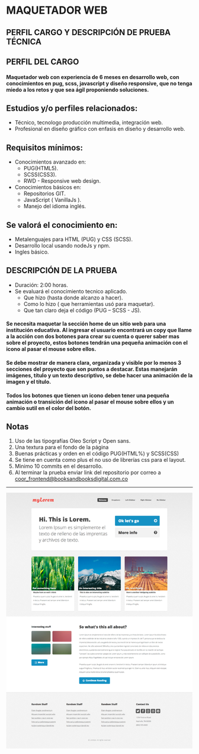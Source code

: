 # **MAQUETADOR WEB**

## **PERFIL CARGO Y DESCRIPCIÓN DE PRUEBA TÉCNICA**

## **PERFIL DEL CARGO**

#### Maquetador web con experiencia de 6 meses en desarrollo web, con conocimientos en pug, scss, javascript y diseño responsive, que no tenga miedo a los retos y que sea ágil proponiendo soluciones.

## **Estudios y/o perfiles relacionados:**

- Técnico, tecnologo producción multimedia, integración web.
- Profesional en diseño gráfico con enfasis en diseño y desarrollo web.

## **Requisitos mínimos:**

- Conocimientos avanzado en:
  - PUG(HTML5).
  - SCSS(CSS3).
  - RWD - Responsive web design.
- Conocimientos básicos en:
  - Repositorios GIT.
  - JavaScript ( VanillaJs ).
  - Manejo del idioma inglés.

## **Se valorá el conocimiento en:**

- Metalenguajes para HTML (PUG) y CSS (SCSS).
- Desarrollo local usando nodeJs y npm.
- Ingles básico.

## **DESCRIPCIÓN DE LA PRUEBA**

- Duración: 2:00 horas.
- Se evaluará el conocimiento tecnico aplicado.
  - Que hizo (hasta donde alcanzo a hacer).
  - Como lo hizo ( que herramientas usó para maquetar).
  - Que tan claro deja el código (PUG – SCSS - JS).

#### Se necesita maquetar la sección home de un sitio web para una institución educativa. Al ingresar el usuario encontrará un copy que llame a la acción con dos botones para crear su cuenta o querer saber mas sobre el proyecto, estos botones tendrán una pequeña animación con el icono al pasar el mouse sobre ellos.

#### Se debe mostrar de manera clara, organizada y visible por lo menos 3 secciones del proyecto que son puntos a destacar. Estas manejarán imágenes, título y un texto descriptivo, se debe hacer una animación de la imagen y el título.

#### Todos los botones que tienen un icono deben tener una pequeña animación o transición del icono al pasar el mouse sobre ellos y un cambio sutil en el color del botón.

## **Notas**

1. Uso de las tipografías Oleo Script y Open sans.
2. Una textura para el fondo de la página
3. Buenas prácticas y orden en el código PUG(HTML%) y SCSS(CSS)
4. Se tiene en cuenta como plus el no uso de librerías css para el layout.
5. Minimo 10 commits en el desarrollo.
6. Al terminar la prueba enviar link del repositorio por correo a [coor_frontend@booksandbooksdigital.com.co](mailto:coor_frontend@booksandbooksdigital.com.co)

---

![Imagen prueba](./prueba_maquetacion.jpg)
